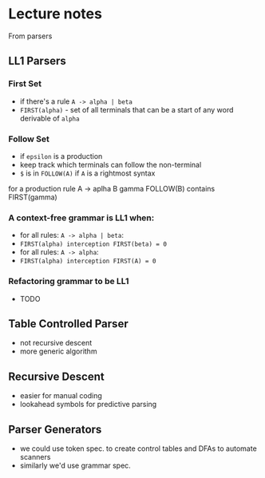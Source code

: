 # Lecture notes

From parsers

## LL1 Parsers

### First Set

- if there's a rule `A -> alpha | beta`
- `FIRST(alpha)` - set of all terminals that can be a start of any word derivable of `alpha`

### Follow Set

- if `epsilon` is a production
- keep track which terminals can follow the non-terminal
- `$` is in `FOLLOW(A)` if `A` is a rightmost syntax

for a production rule A -> aplha B gamma FOLLOW(B) contains FIRST(gamma)

### A context-free grammar is LL1 when:

- for all rules: `A -> alpha | beta`:
- `FIRST(alpha) interception FIRST(beta) = 0`
- for all rules: `A -> alpha`:
- `FIRST(alpha) interception FIRST(A) = 0`

### Refactoring grammar to be LL1

- TODO

## Table Controlled Parser

- not recursive descent
- more generic algorithm

## Recursive Descent

- easier for manual coding
- lookahead symbols for predictive parsing

## Parser Generators

- we could use token spec. to create control tables and DFAs to automate scanners
- similarly we'd use grammar spec. 